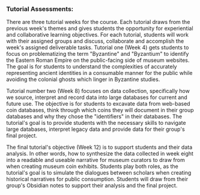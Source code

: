 ### Tutorial Assessments:

There are three tutorial weeks for the course. Each tutorial draws from the previous week's themes and gives students the opportunity for experiential and collaborative learning objectives. For each tutorial, students will work with their assigned groups and discuss, collaborate and accomplish the week's assigned deliverable tasks. Tutorial one (Week 4) gets students to focus on problematizing the term "Byzantine" and "Byzantium" to identify the Eastern Roman Empire on the public-facing side of museum websites. The goal is for students to understand the complexities of accurately representing ancient identities in a consumable manner for the public while avoiding the colonial ghosts which linger in Byzantine studies. 

Tutorial number two (Week 8) focuses on data collection, specifically how we source, interpret and record data into large databases for current and future use. The objective is for students to excavate data from web-based coin databases, think through which coins they will document in their group databases and why they chose the "identifiers" in their databases. The tutorial's goal is to provide students with the necessary skills to navigate large databases, interpret legacy data and provide data for their group's final project. 

The final tutorial's objective (Week 12) is to support students and their data analysis. In other words, how to synthesize the data collected in week eight into a readable and useable narrative for museum curators to draw from when creating museum coin exhibits. Students play both roles, as the tutorial's goal is to simulate the dialogues between scholars when creating historical narratives for public consumption. Students will draw from their group's Obsidian notes to support their analysis and the final project. 